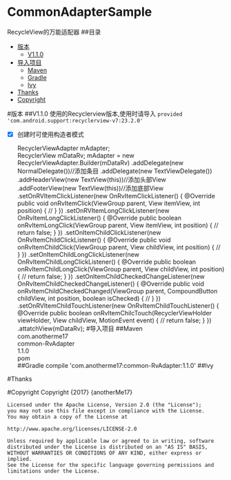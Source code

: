 # CommonAdapterSample
RecycleView的万能适配器
##目录  
* [版本](#版本)
  * [V1.1.0](##V1.1.0)
* [导入项目](#导入项目)  
  * [Maven](##Maven)
  * [Gradle](##Gradle)
  * [lvy](##lvy)
* [Thanks](#Thanks)
* [Copyright](#Copyright)

#版本
##V1.1.0
使用的Recyclerview版本,使用时请导入
`provided 'com.android.support:recyclerview-v7:23.2.0'`  
- [x] 创建时可使用构造者模式  
    


	RecyclerViewAdapter<NormalModel> mAdapter;  
	RecyclerView mDataRv;
 	mAdapter = new RecyclerViewAdapter.Builder<NormalModel>(mDataRv)
                .addDelegate(new NormalDelegate())//添加条目
                .addDelegate(new TextViewDelegate())
                .addHeaderView(new TextView(this))//添加头部View
                .addFooterView(new TextView(this))//添加底部View
                .setOnRVItemClickListener(new OnRvItemClickListener() {
                    @Override
                    public void onRvItemClick(ViewGroup parent, View itemView, int position) {
                        //
                    }
                })
                .setOnRVItemLongClickListener(new OnRvItemLongClickListener() {
                    @Override
                    public boolean onRvItemLongClick(ViewGroup parent, View itemView, int position) {
                        //
                        return false;
                    }
                })
                .setOnItemChildClickListener(new OnRvItemChildClickListener() {
                    @Override
                    public void onRvItemChildClick(ViewGroup parent, View childView, int position) {
                        //
                    }
                })
                .setOnItemChildLongClickListener(new OnRvItemChildLongClickListener() {
                    @Override
                    public boolean onRvItemChildLongClick(ViewGroup parent, View childView, int position) {
                       	//
                        return false;
                    }
                })
                .setOnItemChildCheckedChangeListener(new OnRvItemChildCheckedChangeListener() {
                    @Override
                    public void onRvItemChildCheckedChanged(ViewGroup parent, CompoundButton childView, int position, boolean isChecked) {
                        //
                    }
                })
				.setOnRVItemChildTouchListener(new OnRvItemChildTouchListener() {
                    @Override
                    public boolean onRvItemChilcTouch(RecyclerViewHolder viewHolder, View childView, MotionEvent event) {
                        //
                        return false;
                    }
                })
				.attatchView(mDataRv);
#导入项目
##Maven
    <dependency>  
    <groupId>com.anotherme17</groupId>  
	<artifactId>common-RvAdapter</artifactId>  
	<version>1.1.0</version>  
	<type>pom</type>  
	</dependency>
##Gradle
	compile 'com.anotherme17:common-RvAdapter:1.1.0'
##lvy
	<dependency org='com.anotherme17' name='common-RvAdapter' rev='1.1.0'>
  	 <artifact name='common-RvAdapter' ext='pom' ></artifact>
	</dependency>

<span id="Thanks"></span>
#Thanks

#Copyright
	Copyright {2017} {anotherMe17}

   	Licensed under the Apache License, Version 2.0 (the "License");
   	you may not use this file except in compliance with the License.
   	You may obtain a copy of the License at

   	http://www.apache.org/licenses/LICENSE-2.0

   	Unless required by applicable law or agreed to in writing, software
   	distributed under the License is distributed on an "AS IS" BASIS,
   	WITHOUT WARRANTIES OR CONDITIONS OF ANY KIND, either express or implied.
   	See the License for the specific language governing permissions and
   	limitations under the License.
